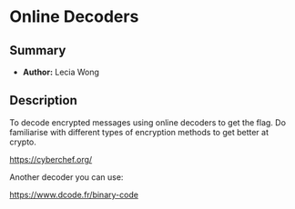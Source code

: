 # Online Decoders

## Summary
- **Author:** Lecia Wong

## Description
To decode encrypted messages using online decoders to get the flag. 
Do familiarise with different types of encryption methods to get better at crypto.

https://cyberchef.org/

Another decoder you can use:

https://www.dcode.fr/binary-code
